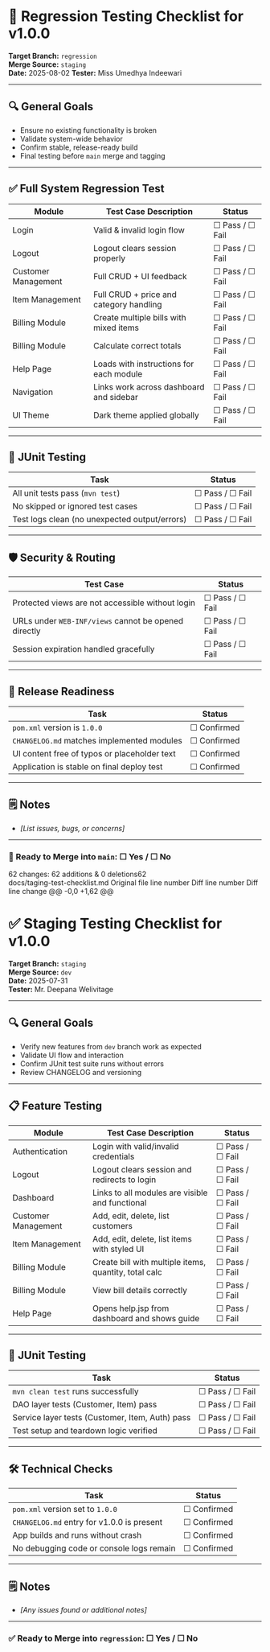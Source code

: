 # 🧪 Regression Testing Checklist for v1.0.0

**Target Branch:** `regression`  
**Merge Source:** `staging`  
**Date:** 2025-08-02
**Tester:** Miss Umedhya Indeewari

---

## 🔍 General Goals

- Ensure no existing functionality is broken
- Validate system-wide behavior
- Confirm stable, release-ready build
- Final testing before `main` merge and tagging

---

## ✅ Full System Regression Test

| Module              | Test Case Description                   | Status          |
|---------------------|-----------------------------------------|-----------------|
| Login               | Valid & invalid login flow              | ☐ Pass / ☐ Fail |
| Logout              | Logout clears session properly          | ☐ Pass / ☐ Fail |
| Customer Management | Full CRUD + UI feedback                 | ☐ Pass / ☐ Fail |
| Item Management     | Full CRUD + price and category handling | ☐ Pass / ☐ Fail |
| Billing Module      | Create multiple bills with mixed items  | ☐ Pass / ☐ Fail |
| Billing Module      | Calculate correct totals                | ☐ Pass / ☐ Fail |
| Help Page           | Loads with instructions for each module | ☐ Pass / ☐ Fail |
| Navigation          | Links work across dashboard and sidebar | ☐ Pass / ☐ Fail |
| UI Theme            | Dark theme applied globally             | ☐ Pass / ☐ Fail |

---

## 🧪 JUnit Testing

| Task                                          | Status          |
|-----------------------------------------------|-----------------|
| All unit tests pass (`mvn test`)              | ☐ Pass / ☐ Fail |
| No skipped or ignored test cases              | ☐ Pass / ☐ Fail |
| Test logs clean (no unexpected output/errors) | ☐ Pass / ☐ Fail |

---

## 🛡 Security & Routing

| Test Case                                            | Status          |
|------------------------------------------------------|-----------------|
| Protected views are not accessible without login     | ☐ Pass / ☐ Fail |
| URLs under `WEB-INF/views` cannot be opened directly | ☐ Pass / ☐ Fail |
| Session expiration handled gracefully                | ☐ Pass / ☐ Fail |

---

## 🧼 Release Readiness

| Task                                         | Status      |
|----------------------------------------------|-------------|
| `pom.xml` version is `1.0.0`                 | ☐ Confirmed |
| `CHANGELOG.md` matches implemented modules   | ☐ Confirmed |
| UI content free of typos or placeholder text | ☐ Confirmed |
| Application is stable on final deploy test   | ☐ Confirmed |

---

## 🗒 Notes

- _[List issues, bugs, or concerns]_

---

### 🚀 Ready to Merge into `main`: ☐ Yes / ☐ No
62 changes: 62 additions & 0 deletions62  
docs/taging-test-checklist.md
Original file line number	Diff line number	Diff line change
@@ -0,0 +1,62 @@
# ✅ Staging Testing Checklist for v1.0.0

**Target Branch:** `staging`  
**Merge Source:** `dev`  
**Date:** 2025-07-31  
**Tester:** Mr. Deepana Welivitage

---

## 🔍 General Goals

- Verify new features from `dev` branch work as expected
- Validate UI flow and interaction
- Confirm JUnit test suite runs without errors
- Review CHANGELOG and versioning

---

## 📋 Feature Testing

| Module              | Test Case Description                                 | Status          |
|---------------------|-------------------------------------------------------|-----------------|
| Authentication      | Login with valid/invalid credentials                  | ☐ Pass / ☐ Fail |
| Logout              | Logout clears session and redirects to login          | ☐ Pass / ☐ Fail |
| Dashboard           | Links to all modules are visible and functional       | ☐ Pass / ☐ Fail |
| Customer Management | Add, edit, delete, list customers                     | ☐ Pass / ☐ Fail |
| Item Management     | Add, edit, delete, list items with styled UI          | ☐ Pass / ☐ Fail |
| Billing Module      | Create bill with multiple items, quantity, total calc | ☐ Pass / ☐ Fail |
| Billing Module      | View bill details correctly                           | ☐ Pass / ☐ Fail |
| Help Page           | Opens help.jsp from dashboard and shows guide         | ☐ Pass / ☐ Fail |

---

## 🧪 JUnit Testing

| Task                                            | Status          |
|-------------------------------------------------|-----------------|
| `mvn clean test` runs successfully              | ☐ Pass / ☐ Fail |
| DAO layer tests (Customer, Item) pass           | ☐ Pass / ☐ Fail |
| Service layer tests (Customer, Item, Auth) pass | ☐ Pass / ☐ Fail |
| Test setup and teardown logic verified          | ☐ Pass / ☐ Fail |

---

## 🛠 Technical Checks

| Task                                       | Status      |
|--------------------------------------------|-------------|
| `pom.xml` version set to `1.0.0`           | ☐ Confirmed |
| `CHANGELOG.md` entry for v1.0.0 is present | ☐ Confirmed |
| App builds and runs without crash          | ☐ Confirmed |
| No debugging code or console logs remain   | ☐ Confirmed |

---

## 🗒 Notes

- _[Any issues found or additional notes]_

---

### ✅ Ready to Merge into `regression`: ☐ Yes / ☐ No